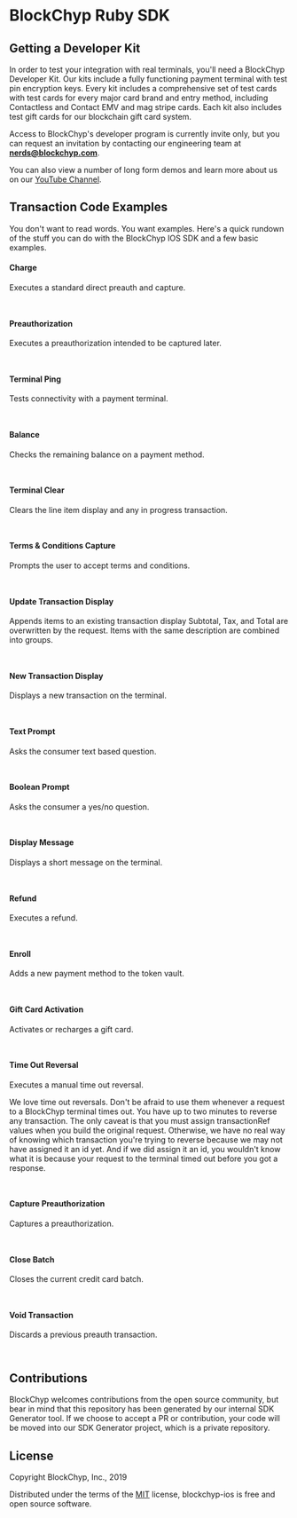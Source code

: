 # BlockChyp Ruby SDK


## Getting a Developer Kit

In order to test your integration with real terminals, you'll need a BlockChyp
Developer Kit.  Our kits include a fully functioning payment terminal with
test pin encryption keys.  Every kit includes a comprehensive set of test
cards with test cards for every major card brand and entry method, including
Contactless and Contact EMV and mag stripe cards.  Each kit also includes
test gift cards for our blockchain gift card system.

Access to BlockChyp's developer program is currently invite only, but you
can request an invitation by contacting our engineering team at **nerds@blockchyp.com**.

You can also view a number of long form demos and learn more about us on our [YouTube Channel](https://www.youtube.com/channel/UCE-iIVlJic_XArs_U65ZcJg).

## Transaction Code Examples

You don't want to read words. You want examples. Here's a quick rundown of the
stuff you can do with the BlockChyp IOS SDK and a few basic examples.
#### Charge

Executes a standard direct preauth and capture.

```objective-c



```
#### Preauthorization

Executes a preauthorization intended to be captured later.

```objective-c



```
#### Terminal Ping

Tests connectivity with a payment terminal.

```objective-c



```
#### Balance

Checks the remaining balance on a payment method.

```objective-c



```
#### Terminal Clear

Clears the line item display and any in progress transaction.

```objective-c



```
#### Terms & Conditions Capture

Prompts the user to accept terms and conditions.

```objective-c



```
#### Update Transaction Display

Appends items to an existing transaction display Subtotal, Tax, and Total are
overwritten by the request. Items with the same description are combined into
groups.

```objective-c



```
#### New Transaction Display

Displays a new transaction on the terminal.

```objective-c



```
#### Text Prompt

Asks the consumer text based question.

```objective-c



```
#### Boolean Prompt

Asks the consumer a yes/no question.

```objective-c



```
#### Display Message

Displays a short message on the terminal.

```objective-c



```
#### Refund

Executes a refund.

```objective-c



```
#### Enroll

Adds a new payment method to the token vault.

```objective-c



```
#### Gift Card Activation

Activates or recharges a gift card.

```objective-c



```
#### Time Out Reversal

Executes a manual time out reversal.

We love time out reversals. Don't be afraid to use them whenever a request to a
BlockChyp terminal times out. You have up to two minutes to reverse any
transaction. The only caveat is that you must assign transactionRef values when
you build the original request. Otherwise, we have no real way of knowing which
transaction you're trying to reverse because we may not have assigned it an id
yet. And if we did assign it an id, you wouldn't know what it is because your
request to the terminal timed out before you got a response.

```objective-c



```
#### Capture Preauthorization

Captures a preauthorization.

```objective-c



```
#### Close Batch

Closes the current credit card batch.

```objective-c



```
#### Void Transaction

Discards a previous preauth transaction.

```objective-c



```

## Contributions

BlockChyp welcomes contributions from the open source community, but bear in mind
that this repository has been generated by our internal SDK Generator tool.  If
we choose to accept a PR or contribution, your code will be moved into our SDK
Generator project, which is a private repository.

## License

Copyright BlockChyp, Inc., 2019

Distributed under the terms of the [MIT] license, blockchyp-ios is free and open source software.

[MIT]: https://github.com/blockchyp/blockchyp-ios/blob/master/LICENSE
